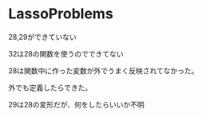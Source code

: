 # LassoProblems
28,29ができていない

32は28の関数を使うのでできてない

28は関数中に作った変数が外でうまく反映されてなかった。

外でも定義したらできた。

29は28の変形だが、何をしたらいいか不明
